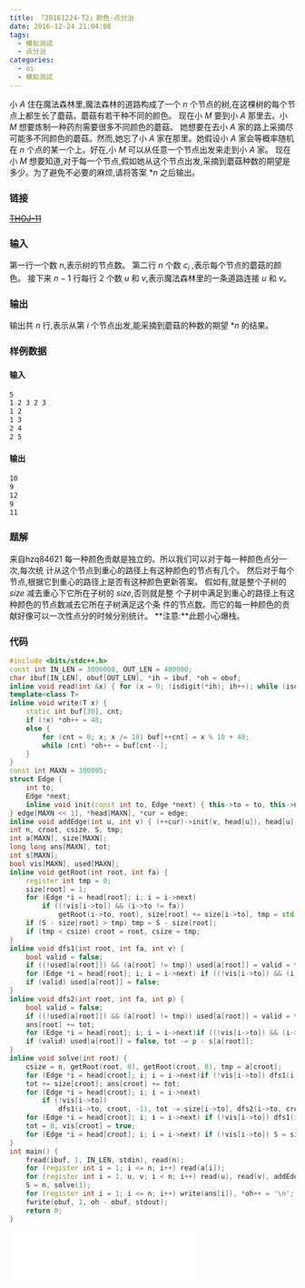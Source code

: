 ```yaml
---
title: 「20161224-T2」颜色-点分治
date: 2016-12-24 21:04:08
tags:
  - 模拟测试
  - 点分治
categories:
  - oi
  - 模拟测试
---
```

小 $A$ 住在魔法森林里,魔法森林的道路构成了一个 $n$ 个节点的树,在这棵树的每个节点上都生长了蘑菇。蘑菇有若干种不同的颜色。
现在小 $M$ 要到小 $A$ 那里去。小 $M$ 想要炼制一种药剂需要很多不同颜色的蘑菇。
她想要在去小 $A$ 家的路上采摘尽可能多不同颜色的蘑菇。然而,她忘了小 $A$ 家在那里。她假设小 $A$ 家会等概率随机在 $n$ 个点的某一个上。好在,小 $M$ 可以从任意一个节点出发来走到小 $A$ 家。
现在小 $M$ 想要知道,对于每一个节点,假如她从这个节点出发,采摘到蘑菇种数的期望是多少。为了避免不必要的麻烦,请将答案 $*n$ 之后输出。
<!-- more -->
### 链接
~~[THOJ-11](https://oi.xehoth.cc/)~~
### 输入
第一行一个数 $n$,表示树的节点数。
第二行 $n$ 个数 $c_i$ ,表示每个节点的蘑菇的颜色。
接下来 $n-1$ 行每行 $2$ 个数 $u$ 和 $v$,表示魔法森林里的一条道路连接 $u$ 和 $v$。
### 输出
输出共 $n$ 行,表示从第 $i$ 个节点出发,能采摘到蘑菇的种数的期望 $*n$ 的结果。
### 样例数据
#### 输入
``` bash
5
1 2 3 2 3
1 2
1 3
2 4
2 5
```
#### 输出
``` bash
10
9
12
9
11
```
### 题解
来自hzq84621
每一种颜色贡献是独立的。所以我们可以对于每一种颜色点分一次,每次统
计从这个节点到重心的路径上有这种颜色的节点有几个。
然后对于每个节点,根据它到重心的路径上是否有这种颜色更新答案。
假如有,就是整个子树的 $size$ 减去重心下它所在子树的 $size$,否则就是整
个子树中满足到重心的路径上有这种颜色的节点数减去它所在子树满足这个条
件的节点数。而它的每一种颜色的贡献好像可以一次性点分的时候分别统计。
**注意:**此题小心爆栈。
### 代码
``` cpp
#include <bits/stdc++.h>
const int IN_LEN = 3000000, OUT_LEN = 400000;
char ibuf[IN_LEN], obuf[OUT_LEN], *ih = ibuf, *oh = obuf;
inline void read(int &x) { for (x = 0; !isdigit(*ih); ih++); while (isdigit(*ih)) x = (x << 1) + (x << 3) + ((*ih++) ^ '0'); }
template<class T>
inline void write(T x) {
    static int buf[30], cnt;
    if (!x) *oh++ = 48;
    else {
        for (cnt = 0; x; x /= 10) buf[++cnt] = x % 10 + 48;
        while (cnt) *oh++ = buf[cnt--];
    }
}
const int MAXN = 300005;
struct Edge {
    int to;
    Edge *next;
    inline void init(const int to, Edge *next) { this->to = to, this->next = next; }
} edge[MAXN << 1], *head[MAXN], *cur = edge;
inline void addEdge(int u, int v) { (++cur)->init(v, head[u]), head[u] = cur; }
int n, croot, csize, S, tmp;
int a[MAXN], size[MAXN];
long long ans[MAXN], tot;
int s[MAXN];
bool vis[MAXN], used[MAXN];
inline void getRoot(int root, int fa) {
    register int tmp = 0;
    size[root] = 1;
    for (Edge *i = head[root]; i; i = i->next) 
        if ((!vis[i->to]) && (i->to != fa))
            getRoot(i->to, root), size[root] += size[i->to], tmp = std::max(tmp, size[i->to]);
    if (S - size[root] > tmp) tmp = S - size[root];
    if (tmp < csize) croot = root, csize = tmp;
}
inline void dfs1(int root, int fa, int v) {
    bool valid = false;
    if ((!used[a[root]]) && (a[root] != tmp)) used[a[root]] = valid = true, s[a[root]] += size[root] * v, tot += size[root] * v;
    for (Edge *i = head[root]; i; i = i->next) if ((!vis[i->to]) && (i->to != fa)) dfs1(i->to, root, v);
    if (valid) used[a[root]] = false;
}
inline void dfs2(int root, int fa, int p) {
    bool valid = false;
    if ((!used[a[root]]) && (a[root] != tmp)) used[a[root]] = valid = true, tot += p - s[a[root]];
    ans[root] += tot;
    for (Edge *i = head[root]; i; i = i->next)if ((!vis[i->to]) && (i->to != fa)) dfs2(i->to, root, p);
    if (valid) used[a[root]] = false, tot -= p - s[a[root]];
}
inline void solve(int root) {
    csize = n, getRoot(root, 0), getRoot(croot, 0), tmp = a[croot];
    for (Edge *i = head[croot]; i; i = i->next)if (!vis[i->to]) dfs1(i->to, croot, 1);
    tot += size[croot]; ans[croot] += tot;
    for (Edge *i = head[croot]; i; i = i->next)
        if (!vis[i->to])
            dfs1(i->to, croot, -1), tot -= size[i->to], dfs2(i->to, croot, size[croot] - size[i->to]), dfs1(i->to, croot, 1), tot += size[i->to];
    for (Edge *i = head[croot]; i; i = i->next) if (!vis[i->to]) dfs1(i->to, croot, -1);
    tot = 0, vis[croot] = true;
    for (Edge *i = head[croot]; i; i = i->next) if (!vis[i->to]) S = size[i->to], solve(i->to);
}
int main() {
    fread(ibuf, 1, IN_LEN, stdin), read(n);
    for (register int i = 1; i <= n; i++) read(a[i]);
    for (register int i = 1, u, v; i < n; i++) read(u), read(v), addEdge(u, v), addEdge(v, u);
    S = n, solve(1);
    for (register int i = 1; i <= n; i++) write(ans[i]), *oh++ = '\n';
    fwrite(obuf, 1, oh - obuf, stdout);
    return 0;
}
```
<iframe frameborder="no" border="0" marginwidth="0" marginheight="0" width=330 height=86 src="//music.163.com/outchain/player?type=2&id=869392&auto=1&height=66"></iframe>